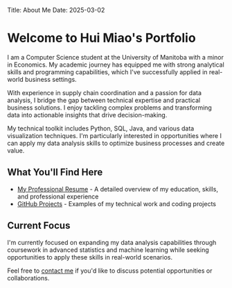 Title: About Me
Date: 2025-03-02


# Welcome to Hui Miao's Portfolio

I am a Computer Science student at the University of Manitoba with a minor in Economics. My academic journey has equipped me with strong analytical skills and programming capabilities, which I've successfully applied in real-world business settings.

With experience in supply chain coordination and a passion for data analysis, I bridge the gap between technical expertise and practical business solutions. I enjoy tackling complex problems and transforming data into actionable insights that drive decision-making.

My technical toolkit includes Python, SQL, Java, and various data visualization techniques. I'm particularly interested in opportunities where I can apply my data analysis skills to optimize business processes and create value.

## What You'll Find Here

- [My Professional Resume](resume.html) - A detailed overview of my education, skills, and professional experience
- [GitHub Projects](https://github.com/404brainnotfind) - Examples of my technical work and coding projects

## Current Focus

I'm currently focused on expanding my data analysis capabilities through coursework in advanced statistics and machine learning while seeking opportunities to apply these skills in real-world scenarios.

Feel free to [contact me](mailto:miaoh1@myumanitoba.ca) if you'd like to discuss potential opportunities or collaborations.
